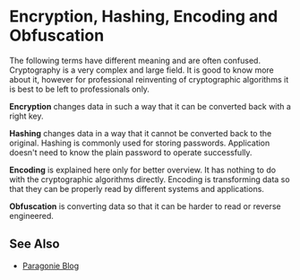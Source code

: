 # Encryption, Hashing, Encoding and Obfuscation

The following terms have different meaning and are often confused. Cryptography
is a very complex and large field. It is good to know more about it, however for
professional reinventing of cryptographic algorithms it is best to be left to
professionals only.

**Encryption** changes data in such a way that it can be converted back with a right
key.

**Hashing** changes data in a way that it cannot be converted back to the original.
Hashing is commonly used for storing passwords. Application doesn't need to know
the plain password to operate successfully.

**Encoding** is explained here only for better overview. It has nothing to do with
the cryptographic algorithms directly. Encoding is transforming data so that they
can be properly read by different systems and applications.

**Obfuscation** is converting data so that it can be harder to read or reverse
engineered.

## See Also

* [Paragonie Blog](https://paragonie.com/blog)
